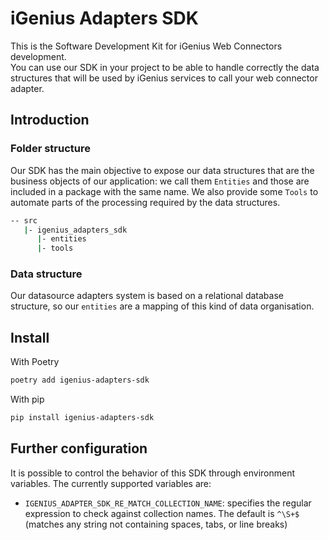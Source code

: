 # iGenius Adapters SDK

This is the Software Development Kit for iGenius Web Connectors development.  
You can use our SDK in your project to be able to handle correctly the data structures that will be used by iGenius services to call your web connector adapter.

## Introduction

### Folder structure

Our SDK has the main objective to expose our data structures that are the business objects of our application: we call them `Entities` and those are included in a package with the same name.
We also provide some `Tools` to automate parts of the processing required by the data structures.

```bash
-- src
   |- igenius_adapters_sdk
      |- entities
      |- tools
```

### Data structure

Our datasource adapters system is based on a relational database structure, so our `entities` are a mapping of this kind of data organisation.

## Install

With Poetry

```bash
poetry add igenius-adapters-sdk
```

With pip

```bash
pip install igenius-adapters-sdk
```
## Further configuration

It is possible to control the behavior of this SDK through environment variables. The currently supported variables are:

- `IGENIUS_ADAPTER_SDK_RE_MATCH_COLLECTION_NAME`:
   specifies the regular expression to check against collection names. The default is `^\S+$` (matches any string not containing spaces, tabs, or line breaks)
